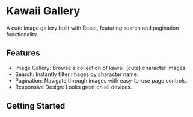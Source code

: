 # Kawaii Gallery

A cute image gallery built with React, featuring search and pagination functionality.

## Features
- Image Gallery: Browse a collection of kawaii (cute) character images.
- Search: Instantly filter images by character name.
- Pagination: Navigate through images with easy-to-use page controls.
- Responsive Design: Looks great on all devices.

## Getting Started

